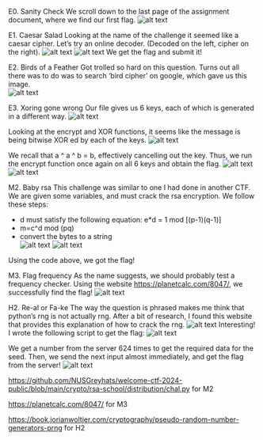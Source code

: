 E0. Sanity Check
We scroll down to the last page of the assignment document, where we find our first flag.
![alt text](E0.png)

E1. Caesar Salad
Looking at the name of the challenge it seemed like a caesar cipher. Let’s try an online decoder. (Decoded on the left, cipher on the right).
![alt text](E1-1.png)
![alt text](E1-2.png)
We get the flag and submit it!

E2. Birds of a Feather
Got trolled so hard on this question. Turns out all there was to do was to search ‘bird cipher’ on google, which gave us this image.  
![alt text](E2.png)

E3. Xoring gone wrong
Our file gives us 6 keys, each of which is generated in a different way. 
![alt text](E3-1.png)

Looking at the encrypt and XOR functions, it seems like the message is being bitwise XOR ed by each of the keys.
![alt text](E3-2.png)

We recall that a ^ a ^ b = b, effectively cancelling out the key. Thus, we run the encrypt function once again on all 6 keys and obtain the flag.
![alt text](E3-3.png)
![alt text](E3-4.png)

M2. Baby rsa
This challenge was similar to one I had done in another CTF. We are given some variables, and must crack the rsa encryption.
We follow these steps:
-	d must satisfy the following equation: e*d = 1 mod [(p-1)(q-1)]
-	m=c^d mod (pq)
-	convert the bytes to a string  
![alt text](M2-1.png)
![alt text](M2-2.png)

Using the code above, we got the flag!

M3. Flag frequency
As the name suggests, we should probably test a frequency checker. Using the website https://planetcalc.com/8047/, we successfully find the flag!
![alt text](M3.png)

H2. Re-al or Fa-ke
The way the question is phrased makes me think that python’s rng is not actually rng. After a bit of research, I found this website that provides this explanation of how to crack the rng.
![alt text](H2-1.png)
Interesting! I wrote the following script to get the flag:
![alt text](H2-2.png)

We get a number from the server 624 times to get the required data for the seed. Then, we send the next input almost immediately, and get the flag from the server!
![alt text](H2-3.png)


https://github.com/NUSGreyhats/welcome-ctf-2024-public/blob/main/crypto/rsa-school/distribution/chal.py for M2

https://planetcalc.com/8047/ for M3

https://book.jorianwoltjer.com/cryptography/pseudo-random-number-generators-prng for H2
